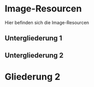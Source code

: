 # Image-Resourcen

Hier befinden sich die Image-Resourcen

## Untergliederung 1
## Untergliederung 2

# Gliederung 2
